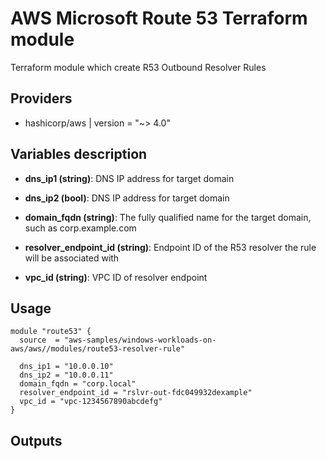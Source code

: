 # AWS Microsoft Route 53 Terraform module

Terraform module which create R53 Outbound Resolver Rules

## Providers

- hashicorp/aws | version = "~> 4.0"

## Variables description

- **dns_ip1 (string)**: DNS IP address for target domain
  
- **dns_ip2 (bool)**: DNS IP address for target domain

- **domain_fqdn (string)**: The fully qualified name for the target domain, such as corp.example.com
   
- **resolver_endpoint_id (string)**: Endpoint ID of the R53 resolver the rule will be associated with

- **vpc_id (string)**: VPC ID of resolver endpoint

## Usage

```hcl
module "route53" {
  source  = "aws-samples/windows-workloads-on-aws/aws//modules/route53-resolver-rule"

  dns_ip1 = "10.0.0.10"
  dns_ip2 = "10.0.0.11"
  domain_fqdn = "corp.local"
  resolver_endpoint_id = "rslvr-out-fdc049932dexample"
  vpc_id = "vpc-1234567890abcdefg"
}
```
## Outputs